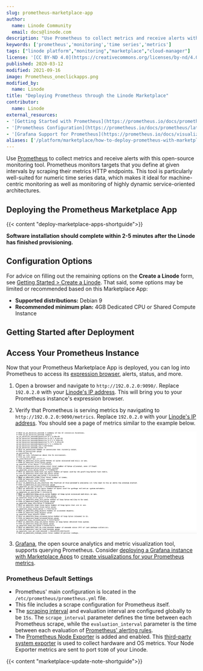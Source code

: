 ```yaml
---
slug: prometheus-marketplace-app
author:
  name: Linode Community
  email: docs@linode.com
description: "Use Prometheus to collect metrics and receive alerts with this open-source monitoring tool. Easily deploy Prometheus using Marketplace Apps."
keywords: ['prometheus','monitoring','time series','metrics']
tags: ["linode platform","monitoring","marketplace","cloud-manager"]
license: '[CC BY-ND 4.0](https://creativecommons.org/licenses/by-nd/4.0)'
published: 2020-03-12
modified: 2021-09-16
image: Prometheus_oneclickapps.png
modified_by:
  name: Linode
title: "Deploying Prometheus through the Linode Marketplace"
contributor:
  name: Linode
external_resources:
- '[Getting Started with Prometheus](https://prometheus.io/docs/prometheus/latest/getting_started/)'
- '[Prometheus Configuration](https://prometheus.io/docs/prometheus/latest/configuration/configuration/)'
- '[Grafana Support for Prometheus](https://prometheus.io/docs/visualization/grafana/)'
aliases: ['/platform/marketplace/how-to-deploy-prometheus-with-marketplace-apps/', '/platform/one-click/how-to-deploy-prometheus-with-one-click-apps/','/guides/how-to-deploy-prometheus-with-one-click-apps/','/guides/how-to-deploy-prometheus-with-marketplace-apps/']
---
```


Use [Prometheus](https://prometheus.io/docs/introduction/overview/) to collect metrics and receive alerts with this open-source monitoring tool. Prometheus monitors targets that you define at given intervals by scraping their metrics HTTP endpoints. This tool is particularly well-suited for numeric time series data, which makes it ideal for machine-centric monitoring as well as monitoring of highly dynamic service-oriented architectures.

## Deploying the Prometheus Marketplace App

{{< content "deploy-marketplace-apps-shortguide">}}

**Software installation should complete within 2-5 minutes after the Linode has finished provisioning.**

## Configuration Options

For advice on filling out the remaining options on the **Create a Linode** form, see [Getting Started > Create a Linode](/docs/guides/getting-started/#create-a-linode). That said, some options may be limited or recommended based on this Marketplace App:

- **Supported distributions:** Debian 9
- **Recommended minimum plan:** 4GB Dedicated CPU or Shared Compute Instance

## Getting Started after Deployment

## Access Your Prometheus Instance

Now that your Prometheus Marketplace App is deployed, you can log into Prometheus to access its [expression browser](https://prometheus.io/docs/prometheus/latest/getting_started/#using-the-graphing-interface), alerts, status, and more.

1. Open a browser and navigate to `http://192.0.2.0:9090/`. Replace `192.0.2.0` with your [Linode's IP address](/docs/quick-answers/linode-platform/find-your-linodes-ip-address/). This will bring you to your Prometheus instance's expression browser.

1. Verify that Prometheus is serving metrics by navigating to `http://192.0.2.0:9090/metrics`. Replace `192.0.2.0` with your [Linode's IP address](/docs/quick-answers/linode-platform/find-your-linodes-ip-address/). You should see a page of metrics similar to the example below.

    ![Verify that Prometheus is serving metrics by visiting the sample metrics page.](example-metrics.png)

1. [Grafana](https://grafana.com/), the open source analytics and metric visualization tool, supports querying Prometheus. Consider [deploying a Grafana instance with Marketplace Apps](/docs/platform/marketplace/how-to-deploy-grafana-with-marketplace-apps/) to [create visualizations for your Prometheus metrics](https://prometheus.io/docs/visualization/grafana/#using).

### Prometheus Default Settings

- Prometheus' main configuration is located in the `/etc/prometheus/prometheus.yml` file.
- This file includes a scrape configuration for Prometheus itself.
- The [scraping interval](https://prometheus.io/docs/prometheus/latest/configuration/configuration/#scrape_config) and evaluation interval are configured globally to be `15s`. The `scrape_interval` parameter defines the time between each Prometheus scrape, while the `evaluation_interval` parameter is the time between each evaluation of [Prometheus' alerting rules](https://prometheus.io/docs/prometheus/latest/configuration/alerting_rules/).
- The [Prometheus Node Exporter](https://github.com/prometheus/node_exporter) is added and enabled. This [third-party system exporter](https://prometheus.io/docs/instrumenting/exporters/) is used to collect hardware and OS metrics. Your Node Exporter metrics are sent to port `9100` of your Linode.

{{< content "marketplace-update-note-shortguide">}}
